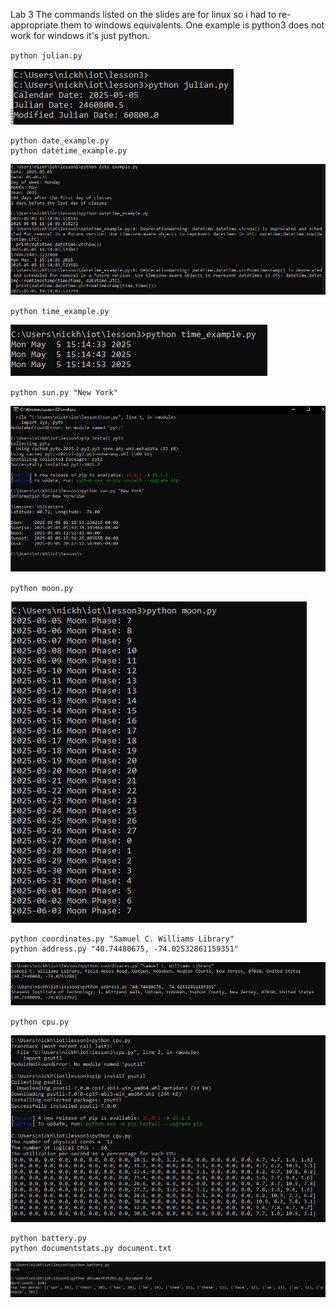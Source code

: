 Lab 3
The commands listed on the slides are for linux so i had to re-appropriate them to windows equivalents. One example is python3 does not work for windows it's just python.

`python julian.py`

![Julian](julian.PNG)

```
python date_example.py
python datetime_example.py
```

![Dates](date.PNG)

`python time_example.py`

![Time](time.PNG)

`python sun.py "New York"`

![NY](NY.PNG)

`python moon.py`

![Moon](moon.PNG)

```
python coordinates.py "Samuel C. Williams Library"
python address.py "40.74480675, -74.02532861159351"
```

![Stevens](stevens.PNG)

`python cpu.py`

![CPU](cpu.PNG)

```
python battery.py
python documentstats.py document.txt
```

![last](last.PNG)





